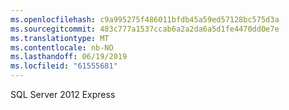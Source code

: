 ```yaml
---
ms.openlocfilehash: c9a995275f486011bfdb45a59ed57128bc575d3a
ms.sourcegitcommit: 483c777a1537ccab6a2a2da6a5d1fe4470dd0e7e
ms.translationtype: MT
ms.contentlocale: nb-NO
ms.lasthandoff: 06/19/2019
ms.locfileid: "61555681"
---
```

SQL Server 2012 Express